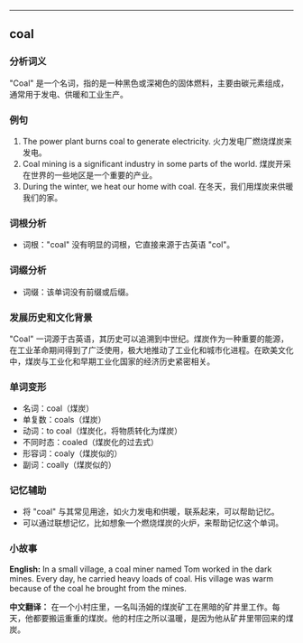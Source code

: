 
---------------
## coal
### 分析词义
"Coal" 是一个名词，指的是一种黑色或深褐色的固体燃料，主要由碳元素组成，通常用于发电、供暖和工业生产。

### 例句
1. The power plant burns coal to generate electricity.
   火力发电厂燃烧煤炭来发电。
2. Coal mining is a significant industry in some parts of the world.
   煤炭开采在世界的一些地区是一个重要的产业。
3. During the winter, we heat our home with coal.
   在冬天，我们用煤炭来供暖我们的家。

### 词根分析
- 词根："coal" 没有明显的词根，它直接来源于古英语 "col"。

### 词缀分析
- 词缀：该单词没有前缀或后缀。

### 发展历史和文化背景
"Coal" 一词源于古英语，其历史可以追溯到中世纪。煤炭作为一种重要的能源，在工业革命期间得到了广泛使用，极大地推动了工业化和城市化进程。在欧美文化中，煤炭与工业化和早期工业化国家的经济历史紧密相关。

### 单词变形
- 名词：coal（煤炭）
- 单复数：coals（煤炭）
- 动词：to coal（煤炭化，将物质转化为煤炭）
- 不同时态：coaled（煤炭化的过去式）
- 形容词：coaly（煤炭似的）
- 副词：coally（煤炭似的）

### 记忆辅助
- 将 "coal" 与其常见用途，如火力发电和供暖，联系起来，可以帮助记忆。
- 可以通过联想记忆，比如想象一个燃烧煤炭的火炉，来帮助记忆这个单词。

### 小故事
**English:**
In a small village, a coal miner named Tom worked in the dark mines. Every day, he carried heavy loads of coal. His village was warm because of the coal he brought from the mines.

**中文翻译：**
在一个小村庄里，一名叫汤姆的煤炭矿工在黑暗的矿井里工作。每天，他都要搬运重重的煤炭。他的村庄之所以温暖，是因为他从矿井里带回来的煤炭。

